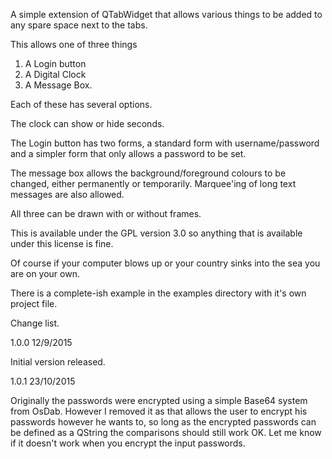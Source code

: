 A simple extension of QTabWidget that allows various things to be added to any spare space next to the tabs.

This allows one of three things

1. A Login button
2. A Digital Clock
3. A Message Box.

Each of these has several options.

The clock can show or hide seconds.

The Login button has two forms, a standard form with username/password
and a simpler form that only allows a password to be set.

The message box allows the background/foreground colours to be changed,
either permanently or temporarily. Marquee'ing of long text messages are
also allowed.

All three can be drawn with or without frames.

This is available under the GPL version 3.0 so anything that is available
under this license is fine.

Of course if your computer blows up or your country sinks into the sea you
are on your own.


There is a complete-ish example in the examples directory with it's own
project file.

Change list.

1.0.0 12/9/2015

Initial version released.

1.0.1 23/10/2015

Originally the passwords were encrypted using a simple Base64 system from
OsDab. However I removed it as that allows the user to encrypt his passwords
however he wants to, so long as the encrypted passwords can be defined as
a QString the comparisons should still work OK. Let me know if it doesn't
work when you encrypt the input passwords.
